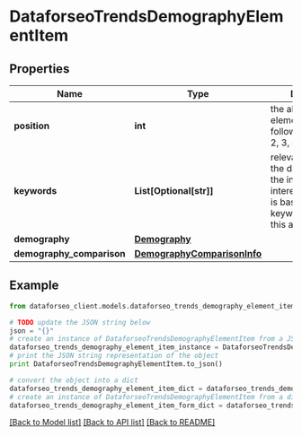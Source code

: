 # DataforseoTrendsDemographyElementItem


## Properties

Name | Type | Description | Notes
------------ | ------------- | ------------- | -------------
**position** | **int** | the alignment of the element can take the following values: 1, 2, 3, 4, etc. | [optional] 
**keywords** | **List[Optional[str]]** | relevant keywords the data included in the interests and interests_comparison is based on the keywords listed in this array | [optional] 
**demography** | [**Demography**](Demography.md) |  | [optional] 
**demography_comparison** | [**DemographyComparisonInfo**](DemographyComparisonInfo.md) |  | [optional] 

## Example

```python
from dataforseo_client.models.dataforseo_trends_demography_element_item import DataforseoTrendsDemographyElementItem

# TODO update the JSON string below
json = "{}"
# create an instance of DataforseoTrendsDemographyElementItem from a JSON string
dataforseo_trends_demography_element_item_instance = DataforseoTrendsDemographyElementItem.from_json(json)
# print the JSON string representation of the object
print DataforseoTrendsDemographyElementItem.to_json()

# convert the object into a dict
dataforseo_trends_demography_element_item_dict = dataforseo_trends_demography_element_item_instance.to_dict()
# create an instance of DataforseoTrendsDemographyElementItem from a dict
dataforseo_trends_demography_element_item_form_dict = dataforseo_trends_demography_element_item.from_dict(dataforseo_trends_demography_element_item_dict)
```
[[Back to Model list]](../README.md#documentation-for-models) [[Back to API list]](../README.md#documentation-for-api-endpoints) [[Back to README]](../README.md)


